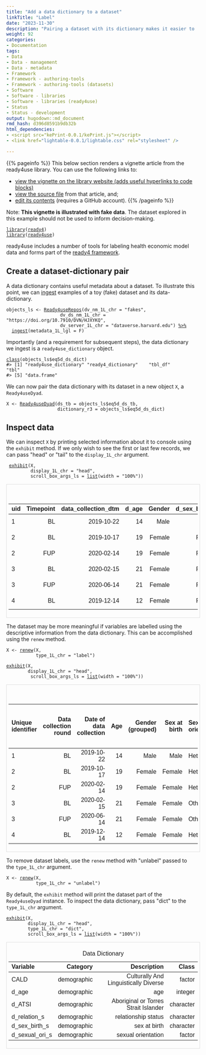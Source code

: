 ```yaml
---
title: "Add a data dictionary to a dataset"
linkTitle: "Label"
date: "2023-11-30"
description: "Pairing a dataset with its dictionary makes it easier to interpret. This tutorial describes how a module from the ready4use R package can help you to pair a dataset and its dictionary."
weight: 92
categories: 
- Documentation
tags: 
- Data
- Data - management
- Data - metadata
- Framework
- Framework - authoring-tools
- Framework - authoring-tools (datasets)
- Software
- Software - libraries
- Software - libraries (ready4use)
- Status
- Status - development
output: hugodown::md_document
rmd_hash: d396d8591b9db32b
html_dependencies:
- <script src="kePrint-0.0.1/kePrint.js"></script>
- <link href="lightable-0.0.1/lightable.css" rel="stylesheet" />

---
```


{{% pageinfo %}} This below section renders a vignette article from the ready4use library. You can use the following links to:

-   [view the vignette on the library website (adds useful hyperlinks to code blocks)](https://ready4-dev.github.io/ready4use/articles/V_02.html)
-   [view the source file](https://github.com/ready4-dev/ready4use/blob/master/vignettes/V_02.Rmd) from that article, and;
-   [edit its contents](https://github.com/ready4-dev/ready4use/edit/master/vignettes/V_02.Rmd) (requires a GitHub account). {{% /pageinfo %}}

<div class="highlight">

</div>

<div class="highlight">

</div>

Note: **This vignette is illustrated with fake data**. The dataset explored in this example should not be used to inform decision-making.

<div class="highlight">

<pre class='chroma'><code class='language-r' data-lang='r'><span><span class='kr'><a href='https://rdrr.io/r/base/library.html'>library</a></span><span class='o'>(</span><span class='nv'><a href='https://ready4-dev.github.io/ready4/'>ready4</a></span><span class='o'>)</span></span>
<span><span class='kr'><a href='https://rdrr.io/r/base/library.html'>library</a></span><span class='o'>(</span><span class='nv'><a href='https://ready4-dev.github.io/ready4use/'>ready4use</a></span><span class='o'>)</span></span></code></pre>

</div>

ready4use includes a number of tools for labeling health economic model data and forms part of the [ready4 framework](https://www.ready4-dev.com).

## Create a dataset-dictionary pair

A data dictionary contains useful metadata about a dataset. To illustrate this point, we can [ingest](https://ready4-dev.github.io/ready4use/V_03.html) examples of a toy (fake) dataset and its data-dictionary.

<div class="highlight">

<pre class='chroma'><code class='language-r' data-lang='r'><span><span class='nv'>objects_ls</span> <span class='o'>&lt;-</span> <span class='nf'><a href='https://ready4-dev.github.io/ready4use/reference/Ready4useRepos-class.html'>Ready4useRepos</a></span><span class='o'>(</span>dv_nm_1L_chr <span class='o'>=</span> <span class='s'>"fakes"</span>,</span>
<span>                    dv_ds_nm_1L_chr <span class='o'>=</span> <span class='s'>"https://doi.org/10.7910/DVN/HJXYKQ"</span>,</span>
<span>                    dv_server_1L_chr <span class='o'>=</span> <span class='s'>"dataverse.harvard.edu"</span><span class='o'>)</span> <span class='o'><a href='https://magrittr.tidyverse.org/reference/pipe.html'>%&gt;%</a></span></span>
<span>  <span class='nf'><a href='https://ready4-dev.github.io/ready4/reference/ingest-methods.html'>ingest</a></span><span class='o'>(</span>metadata_1L_lgl <span class='o'>=</span> <span class='kc'>F</span><span class='o'>)</span></span></code></pre>

</div>

Importantly (and a requirement for subsequent steps), the data dictionary we ingest is a `ready4use_dictionary` object.

<div class="highlight">

<pre class='chroma'><code class='language-r' data-lang='r'><span><span class='nf'><a href='https://rdrr.io/r/base/class.html'>class</a></span><span class='o'>(</span><span class='nv'>objects_ls</span><span class='o'>$</span><span class='nv'>eq5d_ds_dict</span><span class='o'>)</span></span>
<span><span class='c'>#&gt; [1] "ready4use_dictionary" "ready4_dictionary"    "tbl_df"               "tbl"                 </span></span>
<span><span class='c'>#&gt; [5] "data.frame"</span></span>
<span></span></code></pre>

</div>

We can now pair the data dictionary with its dataset in a new object `X`, a `Ready4useDyad`.

<div class="highlight">

<pre class='chroma'><code class='language-r' data-lang='r'><span><span class='nv'>X</span> <span class='o'>&lt;-</span> <span class='nf'><a href='https://ready4-dev.github.io/ready4use/reference/Ready4useDyad-class.html'>Ready4useDyad</a></span><span class='o'>(</span>ds_tb <span class='o'>=</span> <span class='nv'>objects_ls</span><span class='o'>$</span><span class='nv'>eq5d_ds_tb</span>,</span>
<span>                   dictionary_r3 <span class='o'>=</span> <span class='nv'>objects_ls</span><span class='o'>$</span><span class='nv'>eq5d_ds_dict</span><span class='o'>)</span></span></code></pre>

</div>

## Inspect data

We can inspect `X` by printing selected information about it to console using the `exhibit` method. If we only wish to see the first or last few records, we can pass "head" or "tail" to the `display_1L_chr` argument.

<div class="highlight">

<pre class='chroma'><code class='language-r' data-lang='r'><span> <span class='nf'><a href='https://ready4-dev.github.io/ready4/reference/exhibit-methods.html'>exhibit</a></span><span class='o'>(</span><span class='nv'>X</span>,</span>
<span>         display_1L_chr <span class='o'>=</span> <span class='s'>"head"</span>,</span>
<span>         scroll_box_args_ls <span class='o'>=</span> <span class='nf'><a href='https://rdrr.io/r/base/list.html'>list</a></span><span class='o'>(</span>width <span class='o'>=</span> <span class='s'>"100%"</span><span class='o'>)</span><span class='o'>)</span></span>
</code></pre>

<div style="border: 1px solid #ddd; padding: 5px; overflow-x: scroll; width:100%; ">

<table class=" lightable-paper lightable-hover lightable-paper" style="font-family: &quot;Arial Narrow&quot;, arial, helvetica, sans-serif; width: auto !important; margin-left: auto; margin-right: auto;border-bottom: 0; font-family: &quot;Arial Narrow&quot;, arial, helvetica, sans-serif; margin-left: auto; margin-right: auto;">
<caption>
Dataset
</caption>
<thead>
<tr>
<th style="text-align:left;">
uid
</th>
<th style="text-align:right;">
Timepoint
</th>
<th style="text-align:right;">
data_collection_dtm
</th>
<th style="text-align:right;">
d_age
</th>
<th style="text-align:right;">
Gender
</th>
<th style="text-align:right;">
d_sex_birth_s
</th>
<th style="text-align:left;">
d_sexual_ori_s
</th>
<th style="text-align:right;">
d_relation_s
</th>
<th style="text-align:right;">
d_ATSI
</th>
<th style="text-align:right;">
CALD
</th>
<th style="text-align:right;">
Region
</th>
<th style="text-align:right;">
d_studying_working
</th>
<th style="text-align:left;">
eq5dq_MO
</th>
<th style="text-align:right;">
eq5dq_SC
</th>
<th style="text-align:right;">
eq5dq_UA
</th>
<th style="text-align:right;">
eq5dq_PD
</th>
<th style="text-align:right;">
eq5dq_AD
</th>
<th style="text-align:right;">
K10_int
</th>
<th style="text-align:left;">
Psych_well_int
</th>
</tr>
</thead>
<tbody>
<tr>
<td style="text-align:left;">
1
</td>
<td style="text-align:right;">
BL
</td>
<td style="text-align:right;">
2019-10-22
</td>
<td style="text-align:right;">
14
</td>
<td style="text-align:right;">
Male
</td>
<td style="text-align:right;">
Male
</td>
<td style="text-align:left;">
Heterosexual
</td>
<td style="text-align:right;">
In a relationship
</td>
<td style="text-align:right;">
No
</td>
<td style="text-align:right;">
No
</td>
<td style="text-align:right;">
Metro
</td>
<td style="text-align:right;">
Not studying or working
</td>
<td style="text-align:left;">
1
</td>
<td style="text-align:right;">
1
</td>
<td style="text-align:right;">
1
</td>
<td style="text-align:right;">
1
</td>
<td style="text-align:right;">
2
</td>
<td style="text-align:right;">
11
</td>
<td style="text-align:left;">
87
</td>
</tr>
<tr>
<td style="text-align:left;">
2
</td>
<td style="text-align:right;">
BL
</td>
<td style="text-align:right;">
2019-10-17
</td>
<td style="text-align:right;">
19
</td>
<td style="text-align:right;">
Female
</td>
<td style="text-align:right;">
Female
</td>
<td style="text-align:left;">
Heterosexual
</td>
<td style="text-align:right;">
In a relationship
</td>
<td style="text-align:right;">
Yes
</td>
<td style="text-align:right;">
Yes
</td>
<td style="text-align:right;">
Regional
</td>
<td style="text-align:right;">
Studying only
</td>
<td style="text-align:left;">
1
</td>
<td style="text-align:right;">
2
</td>
<td style="text-align:right;">
1
</td>
<td style="text-align:right;">
1
</td>
<td style="text-align:right;">
1
</td>
<td style="text-align:right;">
14
</td>
<td style="text-align:left;">
65
</td>
</tr>
<tr>
<td style="text-align:left;">
2
</td>
<td style="text-align:right;">
FUP
</td>
<td style="text-align:right;">
2020-02-14
</td>
<td style="text-align:right;">
19
</td>
<td style="text-align:right;">
Female
</td>
<td style="text-align:right;">
Female
</td>
<td style="text-align:left;">
Heterosexual
</td>
<td style="text-align:right;">
In a relationship
</td>
<td style="text-align:right;">
Yes
</td>
<td style="text-align:right;">
Yes
</td>
<td style="text-align:right;">
Regional
</td>
<td style="text-align:right;">
Studying only
</td>
<td style="text-align:left;">
3
</td>
<td style="text-align:right;">
1
</td>
<td style="text-align:right;">
1
</td>
<td style="text-align:right;">
1
</td>
<td style="text-align:right;">
1
</td>
<td style="text-align:right;">
10
</td>
<td style="text-align:left;">
71
</td>
</tr>
<tr>
<td style="text-align:left;">
3
</td>
<td style="text-align:right;">
BL
</td>
<td style="text-align:right;">
2020-02-15
</td>
<td style="text-align:right;">
21
</td>
<td style="text-align:right;">
Female
</td>
<td style="text-align:right;">
Female
</td>
<td style="text-align:left;">
Other
</td>
<td style="text-align:right;">
Not in a relationship
</td>
<td style="text-align:right;">
NA
</td>
<td style="text-align:right;">
NA
</td>
<td style="text-align:right;">
Metro
</td>
<td style="text-align:right;">
Studying only
</td>
<td style="text-align:left;">
1
</td>
<td style="text-align:right;">
1
</td>
<td style="text-align:right;">
3
</td>
<td style="text-align:right;">
1
</td>
<td style="text-align:right;">
1
</td>
<td style="text-align:right;">
13
</td>
<td style="text-align:left;">
74
</td>
</tr>
<tr>
<td style="text-align:left;">
3
</td>
<td style="text-align:right;">
FUP
</td>
<td style="text-align:right;">
2020-06-14
</td>
<td style="text-align:right;">
21
</td>
<td style="text-align:right;">
Female
</td>
<td style="text-align:right;">
Female
</td>
<td style="text-align:left;">
Other
</td>
<td style="text-align:right;">
Not in a relationship
</td>
<td style="text-align:right;">
NA
</td>
<td style="text-align:right;">
NA
</td>
<td style="text-align:right;">
Metro
</td>
<td style="text-align:right;">
Studying only
</td>
<td style="text-align:left;">
1
</td>
<td style="text-align:right;">
1
</td>
<td style="text-align:right;">
2
</td>
<td style="text-align:right;">
1
</td>
<td style="text-align:right;">
1
</td>
<td style="text-align:right;">
10
</td>
<td style="text-align:left;">
64
</td>
</tr>
<tr>
<td style="text-align:left;">
4
</td>
<td style="text-align:right;">
BL
</td>
<td style="text-align:right;">
2019-12-14
</td>
<td style="text-align:right;">
12
</td>
<td style="text-align:right;">
Female
</td>
<td style="text-align:right;">
Female
</td>
<td style="text-align:left;">
Heterosexual
</td>
<td style="text-align:right;">
In a relationship
</td>
<td style="text-align:right;">
Yes
</td>
<td style="text-align:right;">
Yes
</td>
<td style="text-align:right;">
Metro
</td>
<td style="text-align:right;">
Not studying or working
</td>
<td style="text-align:left;">
1
</td>
<td style="text-align:right;">
1
</td>
<td style="text-align:right;">
1
</td>
<td style="text-align:right;">
3
</td>
<td style="text-align:right;">
1
</td>
<td style="text-align:right;">
18
</td>
<td style="text-align:left;">
40
</td>
</tr>
</tbody>
<tfoot>
<tr>
<td style="padding: 0; " colspan="100%">
<sup></sup>
</td>
</tr>
</tfoot>
</table>

</div>

</div>

The dataset may be more meaningful if variables are labelled using the descriptive information from the data dictionary. This can be accomplished using the `renew` method.

<div class="highlight">

<pre class='chroma'><code class='language-r' data-lang='r'><span><span class='nv'>X</span> <span class='o'>&lt;-</span> <span class='nf'><a href='https://ready4-dev.github.io/ready4/reference/renew-methods.html'>renew</a></span><span class='o'>(</span><span class='nv'>X</span>,</span>
<span>           type_1L_chr <span class='o'>=</span> <span class='s'>"label"</span><span class='o'>)</span></span></code></pre>

</div>

<div class="highlight">

<pre class='chroma'><code class='language-r' data-lang='r'><span><span class='nf'><a href='https://ready4-dev.github.io/ready4/reference/exhibit-methods.html'>exhibit</a></span><span class='o'>(</span><span class='nv'>X</span>,</span>
<span>        display_1L_chr <span class='o'>=</span> <span class='s'>"head"</span>,</span>
<span>         scroll_box_args_ls <span class='o'>=</span> <span class='nf'><a href='https://rdrr.io/r/base/list.html'>list</a></span><span class='o'>(</span>width <span class='o'>=</span> <span class='s'>"100%"</span><span class='o'>)</span><span class='o'>)</span></span>
</code></pre>

<div style="border: 1px solid #ddd; padding: 5px; overflow-x: scroll; width:100%; ">

<table class=" lightable-paper lightable-hover lightable-paper" style="font-family: &quot;Arial Narrow&quot;, arial, helvetica, sans-serif; width: auto !important; margin-left: auto; margin-right: auto;border-bottom: 0; font-family: &quot;Arial Narrow&quot;, arial, helvetica, sans-serif; margin-left: auto; margin-right: auto;">
<caption>
Dataset
</caption>
<thead>
<tr>
<th style="text-align:left;">
Unique identifier
</th>
<th style="text-align:right;">
Data collection round
</th>
<th style="text-align:right;">
Date of data collection
</th>
<th style="text-align:right;">
Age
</th>
<th style="text-align:right;">
Gender (grouped)
</th>
<th style="text-align:right;">
Sex at birth
</th>
<th style="text-align:left;">
Sexual orientation
</th>
<th style="text-align:right;">
Relationship status
</th>
<th style="text-align:right;">
Aboriginal or Torres Strait Islander
</th>
<th style="text-align:right;">
Culturally And Linguistically Diverse
</th>
<th style="text-align:right;">
Region of residence (metropolitan or regional)
</th>
<th style="text-align:right;">
Education and employment status
</th>
<th style="text-align:left;">
EQ5D - Mobility domain score
</th>
<th style="text-align:right;">
EQ5D - Self-Care domain score
</th>
<th style="text-align:right;">
EQ5D - Usual Activities domain score
</th>
<th style="text-align:right;">
EQ5D - Pain / Discomfort domain score
</th>
<th style="text-align:right;">
EQ5D - Anxiety / Depression domain score
</th>
<th style="text-align:right;">
Kessler Psychological Distress - 10 Item Total Score
</th>
<th style="text-align:left;">
Overall Wellbeing Measure (Winefield et al. 2012)
</th>
</tr>
</thead>
<tbody>
<tr>
<td style="text-align:left;">
1
</td>
<td style="text-align:right;">
BL
</td>
<td style="text-align:right;">
2019-10-22
</td>
<td style="text-align:right;">
14
</td>
<td style="text-align:right;">
Male
</td>
<td style="text-align:right;">
Male
</td>
<td style="text-align:left;">
Heterosexual
</td>
<td style="text-align:right;">
In a relationship
</td>
<td style="text-align:right;">
No
</td>
<td style="text-align:right;">
No
</td>
<td style="text-align:right;">
Metro
</td>
<td style="text-align:right;">
Not studying or working
</td>
<td style="text-align:left;">
1
</td>
<td style="text-align:right;">
1
</td>
<td style="text-align:right;">
1
</td>
<td style="text-align:right;">
1
</td>
<td style="text-align:right;">
2
</td>
<td style="text-align:right;">
11
</td>
<td style="text-align:left;">
87
</td>
</tr>
<tr>
<td style="text-align:left;">
2
</td>
<td style="text-align:right;">
BL
</td>
<td style="text-align:right;">
2019-10-17
</td>
<td style="text-align:right;">
19
</td>
<td style="text-align:right;">
Female
</td>
<td style="text-align:right;">
Female
</td>
<td style="text-align:left;">
Heterosexual
</td>
<td style="text-align:right;">
In a relationship
</td>
<td style="text-align:right;">
Yes
</td>
<td style="text-align:right;">
Yes
</td>
<td style="text-align:right;">
Regional
</td>
<td style="text-align:right;">
Studying only
</td>
<td style="text-align:left;">
1
</td>
<td style="text-align:right;">
2
</td>
<td style="text-align:right;">
1
</td>
<td style="text-align:right;">
1
</td>
<td style="text-align:right;">
1
</td>
<td style="text-align:right;">
14
</td>
<td style="text-align:left;">
65
</td>
</tr>
<tr>
<td style="text-align:left;">
2
</td>
<td style="text-align:right;">
FUP
</td>
<td style="text-align:right;">
2020-02-14
</td>
<td style="text-align:right;">
19
</td>
<td style="text-align:right;">
Female
</td>
<td style="text-align:right;">
Female
</td>
<td style="text-align:left;">
Heterosexual
</td>
<td style="text-align:right;">
In a relationship
</td>
<td style="text-align:right;">
Yes
</td>
<td style="text-align:right;">
Yes
</td>
<td style="text-align:right;">
Regional
</td>
<td style="text-align:right;">
Studying only
</td>
<td style="text-align:left;">
3
</td>
<td style="text-align:right;">
1
</td>
<td style="text-align:right;">
1
</td>
<td style="text-align:right;">
1
</td>
<td style="text-align:right;">
1
</td>
<td style="text-align:right;">
10
</td>
<td style="text-align:left;">
71
</td>
</tr>
<tr>
<td style="text-align:left;">
3
</td>
<td style="text-align:right;">
BL
</td>
<td style="text-align:right;">
2020-02-15
</td>
<td style="text-align:right;">
21
</td>
<td style="text-align:right;">
Female
</td>
<td style="text-align:right;">
Female
</td>
<td style="text-align:left;">
Other
</td>
<td style="text-align:right;">
Not in a relationship
</td>
<td style="text-align:right;">
NA
</td>
<td style="text-align:right;">
NA
</td>
<td style="text-align:right;">
Metro
</td>
<td style="text-align:right;">
Studying only
</td>
<td style="text-align:left;">
1
</td>
<td style="text-align:right;">
1
</td>
<td style="text-align:right;">
3
</td>
<td style="text-align:right;">
1
</td>
<td style="text-align:right;">
1
</td>
<td style="text-align:right;">
13
</td>
<td style="text-align:left;">
74
</td>
</tr>
<tr>
<td style="text-align:left;">
3
</td>
<td style="text-align:right;">
FUP
</td>
<td style="text-align:right;">
2020-06-14
</td>
<td style="text-align:right;">
21
</td>
<td style="text-align:right;">
Female
</td>
<td style="text-align:right;">
Female
</td>
<td style="text-align:left;">
Other
</td>
<td style="text-align:right;">
Not in a relationship
</td>
<td style="text-align:right;">
NA
</td>
<td style="text-align:right;">
NA
</td>
<td style="text-align:right;">
Metro
</td>
<td style="text-align:right;">
Studying only
</td>
<td style="text-align:left;">
1
</td>
<td style="text-align:right;">
1
</td>
<td style="text-align:right;">
2
</td>
<td style="text-align:right;">
1
</td>
<td style="text-align:right;">
1
</td>
<td style="text-align:right;">
10
</td>
<td style="text-align:left;">
64
</td>
</tr>
<tr>
<td style="text-align:left;">
4
</td>
<td style="text-align:right;">
BL
</td>
<td style="text-align:right;">
2019-12-14
</td>
<td style="text-align:right;">
12
</td>
<td style="text-align:right;">
Female
</td>
<td style="text-align:right;">
Female
</td>
<td style="text-align:left;">
Heterosexual
</td>
<td style="text-align:right;">
In a relationship
</td>
<td style="text-align:right;">
Yes
</td>
<td style="text-align:right;">
Yes
</td>
<td style="text-align:right;">
Metro
</td>
<td style="text-align:right;">
Not studying or working
</td>
<td style="text-align:left;">
1
</td>
<td style="text-align:right;">
1
</td>
<td style="text-align:right;">
1
</td>
<td style="text-align:right;">
3
</td>
<td style="text-align:right;">
1
</td>
<td style="text-align:right;">
18
</td>
<td style="text-align:left;">
40
</td>
</tr>
</tbody>
<tfoot>
<tr>
<td style="padding: 0; " colspan="100%">
<sup></sup>
</td>
</tr>
</tfoot>
</table>

</div>

</div>

To remove dataset labels, use the `renew` method with "unlabel" passed to the `type_1L_chr` argument.

<div class="highlight">

<pre class='chroma'><code class='language-r' data-lang='r'><span><span class='nv'>X</span> <span class='o'>&lt;-</span> <span class='nf'><a href='https://ready4-dev.github.io/ready4/reference/renew-methods.html'>renew</a></span><span class='o'>(</span><span class='nv'>X</span>,</span>
<span>           type_1L_chr <span class='o'>=</span> <span class='s'>"unlabel"</span><span class='o'>)</span></span></code></pre>

</div>

By default, the `exhibit` method will print the dataset part of the `Ready4useDyad` instance. To inspect the data dictionary, pass "dict" to the `type_1L_chr` argument.

<div class="highlight">

<pre class='chroma'><code class='language-r' data-lang='r'><span><span class='nf'><a href='https://ready4-dev.github.io/ready4/reference/exhibit-methods.html'>exhibit</a></span><span class='o'>(</span><span class='nv'>X</span>,</span>
<span>        display_1L_chr <span class='o'>=</span> <span class='s'>"head"</span>,</span>
<span>        type_1L_chr <span class='o'>=</span> <span class='s'>"dict"</span>,</span>
<span>        scroll_box_args_ls <span class='o'>=</span> <span class='nf'><a href='https://rdrr.io/r/base/list.html'>list</a></span><span class='o'>(</span>width <span class='o'>=</span> <span class='s'>"100%"</span><span class='o'>)</span><span class='o'>)</span></span>
</code></pre>

<div style="border: 1px solid #ddd; padding: 5px; overflow-x: scroll; width:100%; ">

<table class=" lightable-paper lightable-hover lightable-paper" style="font-family: &quot;Arial Narrow&quot;, arial, helvetica, sans-serif; width: auto !important; margin-left: auto; margin-right: auto;border-bottom: 0; font-family: &quot;Arial Narrow&quot;, arial, helvetica, sans-serif; margin-left: auto; margin-right: auto;">
<caption>
Data Dictionary
</caption>
<thead>
<tr>
<th style="text-align:left;">
Variable
</th>
<th style="text-align:right;">
Category
</th>
<th style="text-align:right;">
Description
</th>
<th style="text-align:right;">
Class
</th>
</tr>
</thead>
<tbody>
<tr>
<td style="text-align:left;">
CALD
</td>
<td style="text-align:right;">
demographic
</td>
<td style="text-align:right;">
Culturally And Linguistically Diverse
</td>
<td style="text-align:right;">
factor
</td>
</tr>
<tr>
<td style="text-align:left;">
d_age
</td>
<td style="text-align:right;">
demographic
</td>
<td style="text-align:right;">
age
</td>
<td style="text-align:right;">
integer
</td>
</tr>
<tr>
<td style="text-align:left;">
d_ATSI
</td>
<td style="text-align:right;">
demographic
</td>
<td style="text-align:right;">
Aboriginal or Torres Strait Islander
</td>
<td style="text-align:right;">
character
</td>
</tr>
<tr>
<td style="text-align:left;">
d_relation_s
</td>
<td style="text-align:right;">
demographic
</td>
<td style="text-align:right;">
relationship status
</td>
<td style="text-align:right;">
character
</td>
</tr>
<tr>
<td style="text-align:left;">
d_sex_birth_s
</td>
<td style="text-align:right;">
demographic
</td>
<td style="text-align:right;">
sex at birth
</td>
<td style="text-align:right;">
character
</td>
</tr>
<tr>
<td style="text-align:left;">
d_sexual_ori_s
</td>
<td style="text-align:right;">
demographic
</td>
<td style="text-align:right;">
sexual orientation
</td>
<td style="text-align:right;">
factor
</td>
</tr>
</tbody>
<tfoot>
<tr>
<td style="padding: 0; " colspan="100%">
<sup></sup>
</td>
</tr>
</tfoot>
</table>

</div>

</div>


